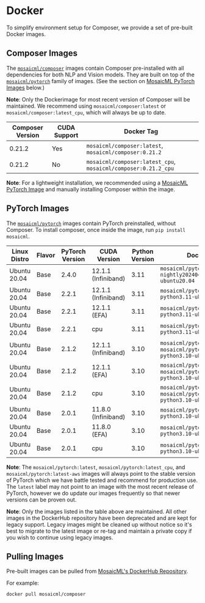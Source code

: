 # Docker

To simplify environment setup for Composer, we provide a set of pre-built Docker images.

## Composer Images

The [`mosaicml/composer`](https://hub.docker.com/r/mosaicml/composer) images contain Composer pre-installed with
all dependencies for both NLP and Vision models. They are built on top of the
[`mosaicml/pytorch`](https://hub.docker.com/r/mosaicml/pytorch) family of images.
(See the section on [MosaicML PyTorch Images](#pytorch-images) below.)

**Note**: Only the Dockerimage for most recent version of Composer will be maintained. We recommend using
`mosaicml/composer:latest` or `mosaicml/composer:latest_cpu`, which will always be up to date.

<!-- BEGIN_COMPOSER_BUILD_MATRIX -->
| Composer Version   | CUDA Support   | Docker Tag                                                     |
|--------------------|----------------|----------------------------------------------------------------|
| 0.21.2             | Yes            | `mosaicml/composer:latest`, `mosaicml/composer:0.21.2`         |
| 0.21.2             | No             | `mosaicml/composer:latest_cpu`, `mosaicml/composer:0.21.2_cpu` |
<!-- END_COMPOSER_BUILD_MATRIX -->

**Note**: For a lightweight installation, we recommended using a [MosaicML PyTorch Image](#pytorch-images) and manually
installing Composer within the image.

## PyTorch Images

The [`mosaicml/pytorch`](https://hub.docker.com/r/mosaicml/pytorch) images contain PyTorch preinstalled, without Composer.
To install composer, once inside the image, run `pip install mosaicml`.

<!-- BEGIN_PYTORCH_BUILD_MATRIX -->
| Linux Distro   | Flavor   | PyTorch Version   | CUDA Version        | Python Version   | Docker Tags                                                                              |
|----------------|----------|-------------------|---------------------|------------------|------------------------------------------------------------------------------------------|
| Ubuntu 20.04   | Base     | 2.4.0             | 12.1.1 (Infiniband) | 3.11             | `mosaicml/pytorch:2.4.0_cu121-nightly20240403-python3.11-ubuntu20.04`                    |
| Ubuntu 20.04   | Base     | 2.2.1             | 12.1.1 (Infiniband) | 3.11             | `mosaicml/pytorch:2.2.1_cu121-python3.11-ubuntu20.04`                                    |
| Ubuntu 20.04   | Base     | 2.2.1             | 12.1.1 (EFA)        | 3.11             | `mosaicml/pytorch:2.2.1_cu121-python3.11-ubuntu20.04-aws`                                |
| Ubuntu 20.04   | Base     | 2.2.1             | cpu                 | 3.11             | `mosaicml/pytorch:2.2.1_cpu-python3.11-ubuntu20.04`                                      |
| Ubuntu 20.04   | Base     | 2.1.2             | 12.1.1 (Infiniband) | 3.10             | `mosaicml/pytorch:latest`, `mosaicml/pytorch:2.1.2_cu121-python3.10-ubuntu20.04`         |
| Ubuntu 20.04   | Base     | 2.1.2             | 12.1.1 (EFA)        | 3.10             | `mosaicml/pytorch:latest-aws`, `mosaicml/pytorch:2.1.2_cu121-python3.10-ubuntu20.04-aws` |
| Ubuntu 20.04   | Base     | 2.1.2             | cpu                 | 3.10             | `mosaicml/pytorch:latest_cpu`, `mosaicml/pytorch:2.1.2_cpu-python3.10-ubuntu20.04`       |
| Ubuntu 20.04   | Base     | 2.0.1             | 11.8.0 (Infiniband) | 3.10             | `mosaicml/pytorch:2.0.1_cu118-python3.10-ubuntu20.04`                                    |
| Ubuntu 20.04   | Base     | 2.0.1             | 11.8.0 (EFA)        | 3.10             | `mosaicml/pytorch:2.0.1_cu118-python3.10-ubuntu20.04-aws`                                |
| Ubuntu 20.04   | Base     | 2.0.1             | cpu                 | 3.10             | `mosaicml/pytorch:2.0.1_cpu-python3.10-ubuntu20.04`                                      |
<!-- END_PYTORCH_BUILD_MATRIX -->

**Note**: The `mosaicml/pytorch:latest`, `mosaicml/pytorch:latest_cpu`, and `mosaicml/pytorch:latest-aws`
images will always point to the stable version of PyTorch which we have battle tested and recommend for production use.  The `latest` label
may not point to an image with the most recent release of PyTorch, however we do update our images frequently so that newer versions can
be proven out.

**Note**: Only the images listed in the table above are maintained.  All other images in the DockerHub repository have been deprecated
and are kept for legacy support.  Legacy images might be cleaned up without notice so it's best to migrate to the latest image or re-tag and maintain
a private copy if you wish to continue using legacy images.

## Pulling Images

Pre-built images can be pulled from [MosaicML's DockerHub Repository](https://hub.docker.com/u/mosaicml).

For example:

<!--pytest.mark.skip-->
```bash
docker pull mosaicml/composer
```
